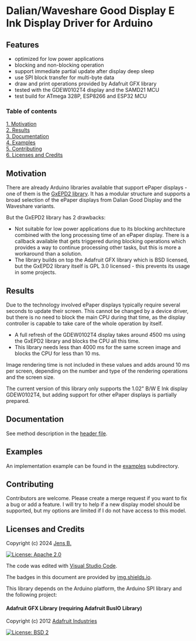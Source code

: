 # Dalian/Waveshare Good Display E Ink Display Driver for Arduino

## Features

 - optimized for low power applications
 - blocking and non-blocking operation
 - support immediate partial update after display deep sleep
 - use SPI block transfer for multi-byte data
 - draw and print operations provided by Adafruit GFX library
 - tested with the GDEW0102T4 display and the SAMD21 MCU
 - test build for ATmega 328P, ESP8266 and ESP32 MCU

### Table of contents

[1. Motivation](#motivation)  
[2. Results](#results)  
[3. Documentation](#documentation)  
[4. Examples](#examples)  
[5. Contributing](#contributing)  
[6. Licenses and Credits](#licenses-and-credits)

## Motivation

There are already Arduino libraries available that support ePaper displays - one of them is the [GxEPD2 library](https://github.com/ZinggJM/GxEPD2). It has a modular structure and supports a broad selection of the ePaper displays from Dalian Good Display and the Waveshare variants. 

But the GxEPD2 library has 2 drawbacks:

- Not suitable for low power applications due to its blocking architecture combined with the long processing time of an ePaper display. There is a callback available that gets triggered during blocking operations which provides a way to continue processing other tasks, but this is more a workaround than a solution.
- The library builds on top the Adafruit GFX library which is BSD licensed, but the GxEPD2 library itself is GPL 3.0 licensed - this prevents its usage in some projects.

## Results

Due to the technology involved ePaper displays typically require several seconds to update their screen. This cannot be changed by a device driver, but there is no need to block the main CPU during that time, as the display controller is capable to take care of the whole operation by itself.

- A full refresh of the GDEW0102T4 display takes around 4500 ms using the GxEPD2 library and blocks the CPU all this time. 
- This library needs less than 4000 ms for the same screen image and blocks the CPU for less than 10 ms. 

Image rendering time is not included in these values and adds around 10 ms per screen, depending on the number and type of the rendering operations and the screen size.

The current version of this library only supports the 1.02" B/W E Ink display GDEW0102T4, but adding support for other ePaper displays is partially prepared.

## Documentation

See method description in the [header file](src/GD_EPDisplay.h).

## Examples

An implementation example can be found in the [examples](examples) subdirectory.

## Contributing

Contributors are welcome. Please create a merge request if you want to fix a bug or add a feature. I will try to help if a new display model should be supported, but my options are limited if I do not have access to this model.

## Licenses and Credits

Copyright (c) 2024 [Jens B.](https://github.com/jnsbyr/)

[![License: Apache 2.0](https://img.shields.io/badge/License-Apache%202.0-blue.svg)](http://www.apache.org/licenses/LICENSE-2.0)

The code was edited with [Visual Studio Code](https://code.visualstudio.com).

The badges in this document are provided by [img.shields.io](https://img.shields.io/).

This library depends on the Arduino platform, the Arduino SPI library and the following project:

#### Adafruit GFX Library (requiring Adafruit BusIO Library) ####

Copyright (c) 2012 [Adafruit Industries](https://github.com/adafruit/Adafruit-GFX-Library/)

[![License: BSD 2](https://img.shields.io/badge/License-BSD_2--Clause-orange.svg)](https://opensource.org/licenses/BSD-2-Clause)
